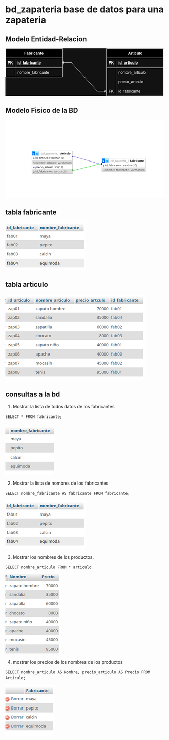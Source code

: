 # bd_zapateria base de datos para una zapateria

## Modelo Entidad-Relacion

![Modelo Entidad-Relacion](img/bd_zapateria.png "Modelo Entidad-Relacion")

## Modelo Fisico de la BD

![Modelo Fisico](img/modelo_fisico.png "Modelo fisico")

## tabla fabricante

![tabla fabricante](img/fabricantetable.png "tabla fabricante")

## tabla articulo

![tabla articulo](img/articulotable.png "tabla articulo")


## consultas a la bd

1. Mostrar la lista de todos datos de los fabricantes

`SELECT * FROM fabricante;`

![consulta](img/pepe.png "consulta1")

2. Mostrar la lista de nombres de los fabricantes 

`SELECT nombre_fabricante AS fabricante FROM fabricante;`

![consulta](img/fabricantetable.png "consulta2")

3. Mostrar los nombres de los productos.

`SELECT nombre_articulo FROM * articulo`

![consulta3](img/rt3.png "consulta3")

4. mostrar los precios de los nombres de los productos

`SELECT nombre_articulo AS Nombre, precio_articulo AS Precio FROM Articulo;`

![consulta4](img/rt4.png)
